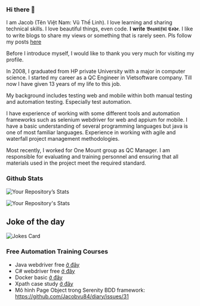 ### Hi there 👋

<!--
**Jacobvu84/Jacobvu84** is a ✨ _special_ ✨ repository because its `README.md` (this file) appears on your GitHub profile.

Here are some ideas to get you started:

- 🔭 I’m currently working on ...
- 🌱 I’m currently learning ...
- 👯 I’m looking to collaborate on ...
- 🤔 I’m looking for help with ...
- 💬 Ask me about ...
- 📫 How to reach me: ![Your Repository’s Stats](vn.linkedin.com/in/jacobvu)
- 😄 Pronouns: ...
- ⚡ Fun fact: ...
-->

I am Jacob (Tên Việt Nam: Vũ Thế Linh). I love learning and sharing technical skills. I love beautiful things, even code. 𝐈 𝐰𝐫𝐢𝐭𝐞 𝕭𝖊𝖆𝖚𝖙𝖎𝖋𝖚𝖑 𝕮𝖔𝖉𝖊.
I like to write blogs to share my views or something that is rarely seen. Pls follow my posts [here](https://github.com/Jacobvu84/diary-testing)

Before I introduce myself, I would like to thank you very much for visiting my profile.

In 2008, I graduated from HP private University with a major in computer science. I started my career as a QC Engineer in Vietsoftware company. Till now I have given 13 years of my life to this job.

My background includes testing web and mobile within both manual testing and automation testing. Especially test automation.

I have experience of working with some different tools and automation frameworks such as selenium webdriver for web and appium for mobile. I have a basic understanding of several programming languages but java is one of most familiar languages. Experience in working with agile and waterfall project management methodologies. 

Most recently, I worked for One Mount group as QC Manager. I am responsible for evaluating and training personnel and ensuring that all materials used in the project meet the required standard.

<!--
- 🔭 I’m currently working for **One Mount** - My mission is to help the organization to implement test automation in the right way.
- 🤼 Also working on [**Automated Software Testing**](https://github.com/Jacobvu84/Automated-Software-Testing) - to share the knowledge with a larger online community.
- 🌱 I’m currently looking for a new job as QC Manager / QC Lead
- 💬 Ask me about Test Automation Design patterns. 
- 📫 How to reach me: [LinkedIn](https://www.linkedin.com/in/jacobvu/) ⚡ [Youtube](https://www.youtube.com/c/SeleniumVietnam/playlists) ⚡ Email: vuthelinh@gmail.com ⚡ Zalo: 0984303104
- 👯 I’m looking to collaborate on BDD . I feel like I need to really get creative  and challenge myself with something new.
- 😄 Some fun fact about my github projects below...
 -->
### Github Stats
<!--
https://github.com/anuraghazra/github-readme-stats
All inbuilt themes :-
dark, radical, merko, gruvbox, tokyonight, onedark, cobalt, synthwave, highcontrast, dracula

&theme=tokyonight (to add the theme to below stats)
-->
![Your Repository’s Stats](https://github-readme-stats.vercel.app/api?username=Jacobvu84&show_icons=true)

![Your Repository's Stats](https://github-readme-stats.vercel.app/api/top-langs/?username=Jacobvu84&theme=blue-green&layout=compact)

## Joke of the day
![Jokes Card](https://readme-jokes.vercel.app/api)

### Free Automation Training Courses
- Java webdriver free [ở đây](https://github.com/Jacobvu84/Automated-Software-Testing/issues?q=is%3Aopen+is%3Aissue+label%3A%22selenium+webdriver%22)
- C# webdriver free [ở đây](https://www.youtube.com/playlist?list=PLpTCO0Fa9GR1vOx_-YInGAPi8RZqpXFjZ)
- Docker basic [ở đây](https://www.youtube.com/playlist?list=PLpTCO0Fa9GR24nAWmrYR4qt43oDwWS-Qi)
- Xpath case study [ở đây](https://www.youtube.com/playlist?list=PLpTCO0Fa9GR3QfiFocwoj0Gvu-o16YBDa)
- Mô hình Page Object trong Serenity BDD framework: https://github.com/Jacobvu84/diary/issues/31
